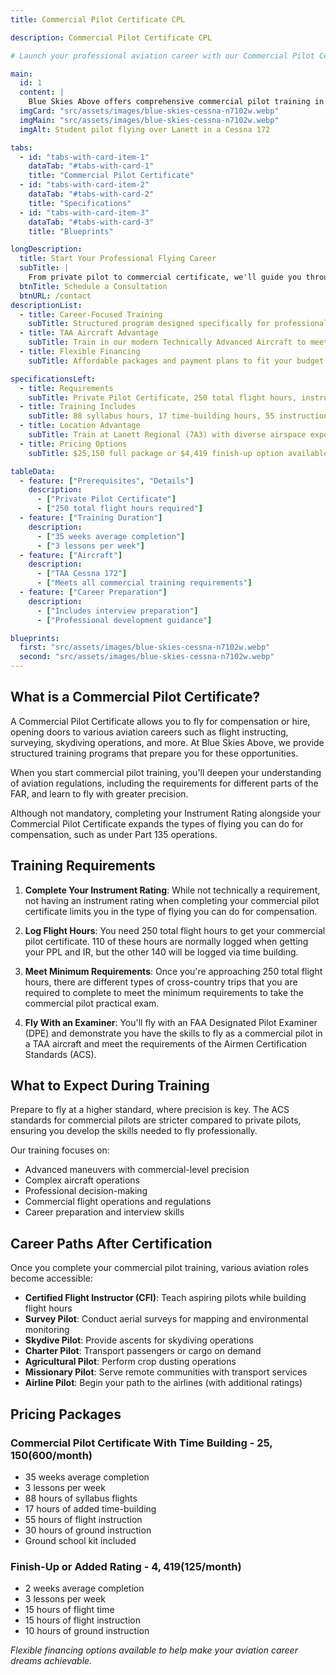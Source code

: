 ```yaml
---
title: Commercial Pilot Certificate CPL

description: Commercial Pilot Certificate CPL

# Launch your professional aviation career with our Commercial Pilot Certificate training in Lanett, Alabama - the gateway to getting paid to fly.

main:
  id: 1
  content: |
    Blue Skies Above offers comprehensive commercial pilot training in East Alabama and West Georgia, preparing you for a rewarding aviation career. Our structured program combines expert instruction with modern TAA aircraft to help you meet the FAA's rigorous commercial pilot standards.
  imgCard: "src/assets/images/blue-skies-cessna-n7102w.webp"
  imgMain: "src/assets/images/blue-skies-cessna-n7102w.webp"
  imgAlt: Student pilot flying over Lanett in a Cessna 172

tabs:
  - id: "tabs-with-card-item-1"
    dataTab: "#tabs-with-card-1"
    title: "Commercial Pilot Certificate"
  - id: "tabs-with-card-item-2"
    dataTab: "#tabs-with-card-2"
    title: "Specifications"
  - id: "tabs-with-card-item-3"
    dataTab: "#tabs-with-card-3"
    title: "Blueprints"

longDescription:
  title: Start Your Professional Flying Career
  subTitle: | 
    From private pilot to commercial certificate, we'll guide you through every requirement.
  btnTitle: Schedule a Consultation
  btnURL: /contact
descriptionList:
  - title: Career-Focused Training
    subTitle: Structured program designed specifically for professional aviation paths.
  - title: TAA Aircraft Advantage
    subTitle: Train in our modern Technically Advanced Aircraft to meet all requirements.
  - title: Flexible Financing
    subTitle: Affordable packages and payment plans to fit your budget.

specificationsLeft:
  - title: Requirements
    subTitle: Private Pilot Certificate, 250 total flight hours, instrument rating recommended
  - title: Training Includes
    subTitle: 88 syllabus hours, 17 time-building hours, 55 instruction hours
  - title: Location Advantage
    subTitle: Train at Lanett Regional (7A3) with diverse airspace experience
  - title: Pricing Options
    subTitle: $25,150 full package or $4,419 finish-up option available

tableData:
  - feature: ["Prerequisites", "Details"]
    description:
      - ["Private Pilot Certificate"]
      - ["250 total flight hours required"]
  - feature: ["Training Duration"]
    description:
      - ["35 weeks average completion"]
      - ["3 lessons per week"]
  - feature: ["Aircraft"]
    description:
      - ["TAA Cessna 172"]
      - ["Meets all commercial training requirements"]
  - feature: ["Career Preparation"]
    description:
      - ["Includes interview preparation"]
      - ["Professional development guidance"]

blueprints:
  first: "src/assets/images/blue-skies-cessna-n7102w.webp"
  second: "src/assets/images/blue-skies-cessna-n7102w.webp"
---
```


## What is a Commercial Pilot Certificate?

A Commercial Pilot Certificate allows you to fly for compensation or hire, opening doors to various aviation careers such as flight instructing, surveying, skydiving operations, and more. At Blue Skies Above, we provide structured training programs that prepare you for these opportunities.

When you start commercial pilot training, you'll deepen your understanding of aviation regulations, including the requirements for different parts of the FAR, and learn to fly with greater precision.

Although not mandatory, completing your Instrument Rating alongside your Commercial Pilot Certificate expands the types of flying you can do for compensation, such as under Part 135 operations.

## Training Requirements

1. **Complete Your Instrument Rating**: While not technically a requirement, not having an instrument rating when completing your commercial pilot certificate limits you in the type of flying you can do for compensation.

2. **Log Flight Hours**: You need 250 total flight hours to get your commercial pilot certificate. 110 of these hours are normally logged when getting your PPL and IR, but the other 140 will be logged via time building.

3. **Meet Minimum Requirements**: Once you're approaching 250 total flight hours, there are different types of cross-country trips that you are required to complete to meet the minimum requirements to take the commercial pilot practical exam.

4. **Fly With an Examiner**: You'll fly with an FAA Designated Pilot Examiner (DPE) and demonstrate you have the skills to fly as a commercial pilot in a TAA aircraft and meet the requirements of the Airmen Certification Standards (ACS).

## What to Expect During Training

Prepare to fly at a higher standard, where precision is key. The ACS standards for commercial pilots are stricter compared to private pilots, ensuring you develop the skills needed to fly professionally.

Our training focuses on:
- Advanced maneuvers with commercial-level precision
- Complex aircraft operations
- Professional decision-making
- Commercial flight operations and regulations
- Career preparation and interview skills

## Career Paths After Certification

Once you complete your commercial pilot training, various aviation roles become accessible:

- **Certified Flight Instructor (CFI)**: Teach aspiring pilots while building flight hours
- **Survey Pilot**: Conduct aerial surveys for mapping and environmental monitoring
- **Skydive Pilot**: Provide ascents for skydiving operations
- **Charter Pilot**: Transport passengers or cargo on demand
- **Agricultural Pilot**: Perform crop dusting operations
- **Missionary Pilot**: Serve remote communities with transport services
- **Airline Pilot**: Begin your path to the airlines (with additional ratings)

## Pricing Packages

### Commercial Pilot Certificate With Time Building - $25,150 ($600/month)
- 35 weeks average completion
- 3 lessons per week
- 88 hours of syllabus flights
- 17 hours of added time-building
- 55 hours of flight instruction
- 30 hours of ground instruction
- Ground school kit included

### Finish-Up or Added Rating - $4,419 ($125/month)
- 2 weeks average completion
- 3 lessons per week
- 15 hours of flight time
- 15 hours of flight instruction
- 10 hours of ground instruction

*Flexible financing options available to help make your aviation career dreams achievable.* 